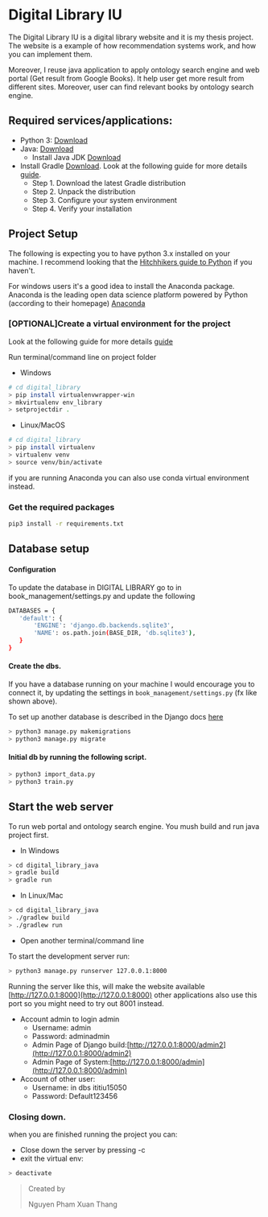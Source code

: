 # Digital Library IU

The Digital Library IU is a digital library website and it is my thesis project.
The website is a example of how recommendation systems work, and how you can implement them.

Moreover, I reuse java application to apply ontology search engine and web portal
(Get result from Google Books). It help user get more result from different sites.
Moreover, user can find relevant books by ontology search engine.

## Required services/applications:
* Python 3: [Download](https://www.python.org/Downloads/) 
* Java: [Download](https://www.java.com/en/Download/)
    * Install Java JDK [Download](https://www.oracle.com/technetwork/java/javase/Downloads/jdk8-Downloads-2133151.html)
* Install Gradle [Download](https://gradle.org/releases/).
Look at the following guide for more details 
    [guide](https://youtu.be/_XcO_BujfeQ).
    * Step 1. Download the latest Gradle distribution
    * Step 2. Unpack the distribution
    * Step 3. Configure your system environment
    * Step 4. Verify your installation
    
## Project Setup
The following is expecting you to have python 3.x installed on your machine. I recommend
 looking that the [Hitchhikers guide to Python](http://docs.python-guide.org/en/latest/) if you 
 haven't.
 
 For windows users it's a good idea to install the Anaconda package. Anaconda is the leading open 
 data science platform powered by Python (according to their homepage) [Anaconda](https://www.continuum.io/Downloads)
 
### [OPTIONAL]Create a virtual environment for the project 

Look at the following guide for more details [guide](http://docs.python-guide.org/en/latest/dev/virtualenvs/#virtualenvironments-ref)

Run terminal/command line on project folder
* Windows
```bash
# cd digital_library
> pip install virtualenvwrapper-win
> mkvirtualenv env_library
> setprojectdir .
```

* Linux/MacOS
```bash
# cd digital_library
> pip install virtualenv
> virtualenv venv
> source venv/bin/activate
```

if you are running Anaconda you can also use conda virtual environment instead.

### Get the required packages

```bash
pip3 install -r requirements.txt
```
## Database setup

#### Configuration

To update the database in DIGITAL LIBRARY go to in book_management/settings.py 
and update the following 

```bash
DATABASES = {
   'default': {
       'ENGINE': 'django.db.backends.sqlite3',
       'NAME': os.path.join(BASE_DIR, 'db.sqlite3'),
   }
}
```

#### Create the dbs. 
If you have a database running on your machine I would encourage 
you to connect it, by updating the settings in `book_management/settings.py` (fx like shown above). 

To set up another database is described in the Django docs [here](https://docs.djangoproject.com/en/2.0/ref/databases/)
```bash
> python3 manage.py makemigrations
> python3 manage.py migrate
```
#### Initial db by running the following script. 

```bash
> python3 import_data.py
> python3 train.py
```

## Start the web server
 To run web portal and ontology search engine.
 You mush build and run java project first.
 * In Windows
 ```bash
> cd digital_library_java
> gradle build
> gradle run
```

* In Linux/Mac
 ```bash
> cd digital_library_java
> ./gradlew build
> ./gradlew run
```

 * Open another terminal/command line

 To start the development server run:
```bash
> python3 manage.py runserver 127.0.0.1:8000
```
Running the server like this, will make the website available 
[http://127.0.0.1:8000](http://127.0.0.1:8000) other applications also use this port
so you might need to try out 8001 instead. 
* Account admin to login admin
    * Username: admin
    * Password: adminadmin
    * Admin Page of Django build:[http://127.0.0.1:8000/admin2](http://127.0.0.1:8000/admin2)
    * Admin Page of System:[http://127.0.0.1:8000/admin](http://127.0.0.1:8000/admin)
* Account of other user:
    * Username: in dbs ititiu15050
    * Password: Default123456

### Closing down.
when you are finished running the project you can:
* Close down the server by pressing <CLTR>-c  
* exit the virtual env:
```bash
> deactivate
```

> Created by
>
> Nguyen Pham Xuan Thang